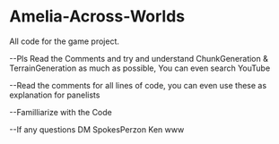 # Amelia-Across-Worlds
All code for the game project.

--Pls Read the Comments and try and understand ChunkGeneration & TerrainGeneration as much as possible, You can even search YouTube

--Read the comments for all lines of code, you can even use these as explanation for panelists

--Familliarize with the Code

--If any questions DM SpokesPerzon Ken www
